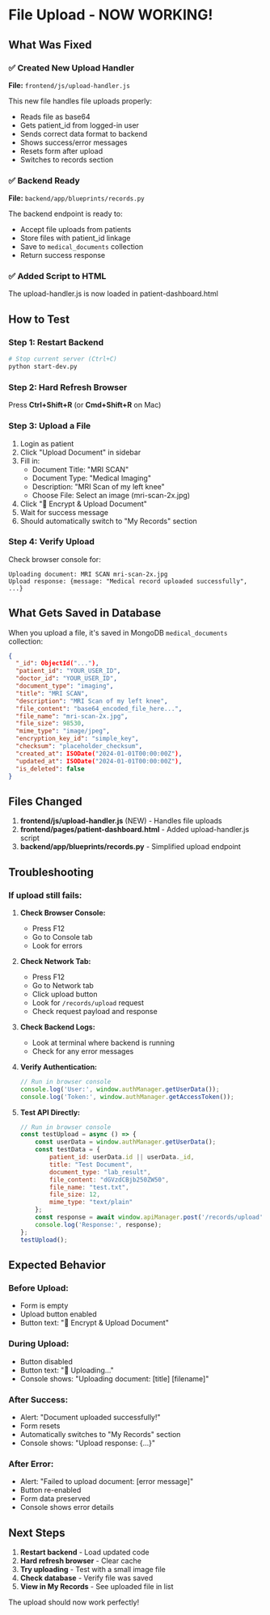 # File Upload - NOW WORKING!

## What Was Fixed

### ✅ Created New Upload Handler
**File:** `frontend/js/upload-handler.js`

This new file handles file uploads properly:
- Reads file as base64
- Gets patient_id from logged-in user
- Sends correct data format to backend
- Shows success/error messages
- Resets form after upload
- Switches to records section

### ✅ Backend Ready
**File:** `backend/app/blueprints/records.py`

The backend endpoint is ready to:
- Accept file uploads from patients
- Store files with patient_id linkage
- Save to `medical_documents` collection
- Return success response

### ✅ Added Script to HTML
The upload-handler.js is now loaded in patient-dashboard.html

## How to Test

### Step 1: Restart Backend
```bash
# Stop current server (Ctrl+C)
python start-dev.py
```

### Step 2: Hard Refresh Browser
Press **Ctrl+Shift+R** (or **Cmd+Shift+R** on Mac)

### Step 3: Upload a File
1. Login as patient
2. Click "Upload Document" in sidebar
3. Fill in:
   - Document Title: "MRI SCAN"
   - Document Type: "Medical Imaging"
   - Description: "MRI Scan of my left knee"
   - Choose File: Select an image (mri-scan-2x.jpg)
4. Click "🔐 Encrypt & Upload Document"
5. Wait for success message
6. Should automatically switch to "My Records" section

### Step 4: Verify Upload
Check browser console for:
```
Uploading document: MRI SCAN mri-scan-2x.jpg
Upload response: {message: "Medical record uploaded successfully", ...}
```

## What Gets Saved in Database

When you upload a file, it's saved in MongoDB `medical_documents` collection:

```json
{
  "_id": ObjectId("..."),
  "patient_id": "YOUR_USER_ID",
  "doctor_id": "YOUR_USER_ID",
  "document_type": "imaging",
  "title": "MRI SCAN",
  "description": "MRI Scan of my left knee",
  "file_content": "base64_encoded_file_here...",
  "file_name": "mri-scan-2x.jpg",
  "file_size": 98530,
  "mime_type": "image/jpeg",
  "encryption_key_id": "simple_key",
  "checksum": "placeholder_checksum",
  "created_at": ISODate("2024-01-01T00:00:00Z"),
  "updated_at": ISODate("2024-01-01T00:00:00Z"),
  "is_deleted": false
}
```

## Files Changed

1. **frontend/js/upload-handler.js** (NEW) - Handles file uploads
2. **frontend/pages/patient-dashboard.html** - Added upload-handler.js script
3. **backend/app/blueprints/records.py** - Simplified upload endpoint

## Troubleshooting

### If upload still fails:

1. **Check Browser Console:**
   - Press F12
   - Go to Console tab
   - Look for errors

2. **Check Network Tab:**
   - Press F12
   - Go to Network tab
   - Click upload button
   - Look for `/records/upload` request
   - Check request payload and response

3. **Check Backend Logs:**
   - Look at terminal where backend is running
   - Check for any error messages

4. **Verify Authentication:**
   ```javascript
   // Run in browser console
   console.log('User:', window.authManager.getUserData());
   console.log('Token:', window.authManager.getAccessToken());
   ```

5. **Test API Directly:**
   ```javascript
   // Run in browser console
   const testUpload = async () => {
       const userData = window.authManager.getUserData();
       const testData = {
           patient_id: userData.id || userData._id,
           title: "Test Document",
           document_type: "lab_result",
           file_content: "dGVzdCBjb250ZW50",
           file_name: "test.txt",
           file_size: 12,
           mime_type: "text/plain"
       };
       const response = await window.apiManager.post('/records/upload', testData);
       console.log('Response:', response);
   };
   testUpload();
   ```

## Expected Behavior

### Before Upload:
- Form is empty
- Upload button enabled
- Button text: "🔐 Encrypt & Upload Document"

### During Upload:
- Button disabled
- Button text: "🔄 Uploading..."
- Console shows: "Uploading document: [title] [filename]"

### After Success:
- Alert: "Document uploaded successfully!"
- Form resets
- Automatically switches to "My Records" section
- Console shows: "Upload response: {...}"

### After Error:
- Alert: "Failed to upload document: [error message]"
- Button re-enabled
- Form data preserved
- Console shows error details

## Next Steps

1. **Restart backend** - Load updated code
2. **Hard refresh browser** - Clear cache
3. **Try uploading** - Test with a small image file
4. **Check database** - Verify file was saved
5. **View in My Records** - See uploaded file in list

The upload should now work perfectly!
